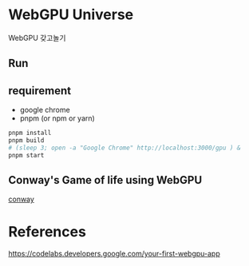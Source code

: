 # WebGPU Universe

WebGPU 갖고놀기

## Run 

## requirement 

- google chrome
- pnpm (or npm or yarn)

```bash
pnpm install
pnpm build
# (sleep 3; open -a "Google Chrome" http://localhost:3000/gpu ) &
pnpm start 
```

## Conway's Game of life using WebGPU

[conway](https://github.com/yongjulejule/webgpu-universe/assets/79127797/fb52b81d-9767-4c1e-a806-45642b01ac0c)


# References

https://codelabs.developers.google.com/your-first-webgpu-app
